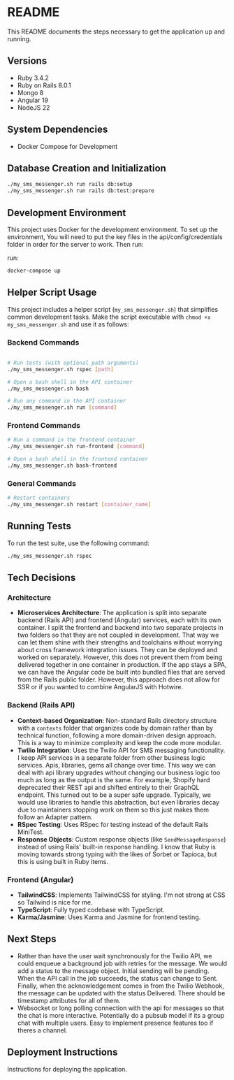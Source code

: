 # README

This README documents the steps necessary to get the application up and running.

## Versions
* Ruby 3.4.2
* Ruby on Rails 8.0.1
* Mongo 8
* Angular 19
* NodeJS 22

## System Dependencies
* Docker Compose for Development

## Database Creation and Initialization
```bash
./my_sms_messenger.sh run rails db:setup
./my_sms_messenger.sh run rails db:test:prepare
```

## Development Environment
This project uses Docker for the development environment. To set up the environment, 
You will need to put the key files in the api/config/credentials folder in order for the server to work. Then run:

run:

```bash
docker-compose up
```


## Helper Script Usage
This project includes a helper script (`my_sms_messenger.sh`) that simplifies common development tasks. Make the script executable with `chmod +x my_sms_messenger.sh` and use it as follows:

### Backend Commands
```bash

# Run tests (with optional path arguments)
./my_sms_messenger.sh rspec [path]

# Open a bash shell in the API container
./my_sms_messenger.sh bash

# Run any command in the API container
./my_sms_messenger.sh run [command]
```

### Frontend Commands
```bash
# Run a command in the frontend container
./my_sms_messenger.sh run-frontend [command]

# Open a bash shell in the frontend container
./my_sms_messenger.sh bash-frontend
```

### General Commands
```bash
# Restart containers
./my_sms_messenger.sh restart [container_name]
```

## Running Tests
To run the test suite, use the following command:

```bash
./my_sms_messenger.sh rspec
```

## Tech Decisions
### Architecture
- **Microservices Architecture**: The application is split into separate backend (Rails API) and frontend (Angular) services, each with its own container.
I split the frontend and backend into two separate projects in two folders so that they are not coupled in development. That way we can let them shine with their strengths and toolchains without worrying about cross framework integration issues. They can be deployed and worked on separately.  However, this does not prevent them from being delivered together in one container in production.  If the app stays a SPA, we can have the Angular code be built into bundled files that are served from the Rails public folder. However, this approach does not allow for SSR or if you wanted to combine AngularJS with Hotwire.

### Backend (Rails API)
- **Context-based Organization**: Non-standard Rails directory structure with a `contexts` folder that organizes code by domain rather than by technical function, following a more domain-driven design approach.
This is a way to minimize complexity and keep the code more modular.
- **Twilio Integration**: Uses the Twilio API for SMS messaging functionality.
I keep API services in a separate folder from other business logic services. Apis, libraries, gems all change over time. This way we can deal with api library upgrades without changing our business logic too much as long as the output is the same. For example, Shopify hard deprecated their REST api and shifted entirely to their GraphQL endpoint. This turned out to be a super safe upgrade. Typically, we would use libraries to handle this abstraction, but even libraries decay due to maintainers stopping work on them so this just makes them follow an Adapter pattern.
- **RSpec Testing**: Uses RSpec for testing instead of the default Rails MiniTest.
- **Response Objects**: Custom response objects (like `SendMessageResponse`) instead of using Rails' built-in response handling.  I know that Ruby is moving towards strong typing with the likes of Sorbet or Tapioca, but this is using built in Ruby items.

### Frontend (Angular)
- **TailwindCSS**: Implements TailwindCSS for styling. I'm not strong at CSS so Tailwind is nice for me.
- **TypeScript**: Fully typed codebase with TypeScript.
- **Karma/Jasmine**: Uses Karma and Jasmine for frontend testing.

## Next Steps
- Rather than have the user wait synchronously for the Twilio API, we could enqueue a background job with retries for the message. We would add a status to the message object. Initial sending will be pending.  When the API call in the job succeeds, the status can change to Sent.  Finally, when the acknowledgement comes in from the Twilio Webhook, the message can be updated with the status Delivered. There should be timestamp attributes for all of them.
- Websocket or long polling connection with the api for messages so that the chat is more interactive. Potentially do a pubsub model if its a group chat with multiple users. Easy to implement presence features too if theres a channel.

## Deployment Instructions
Instructions for deploying the application.
